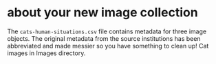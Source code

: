 # about your new image collection

The `cats-human-situations.csv` file contains metadata for three image objects.
The original metadata from the source institutions has been abbreviated and made
messier so you have something to clean up!
Cat images in Images directory.
